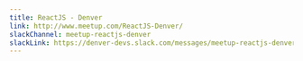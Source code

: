```yaml
---
title: ReactJS - Denver
link: http://www.meetup.com/ReactJS-Denver/
slackChannel: meetup-reactjs-denver
slackLink: https://denver-devs.slack.com/messages/meetup-reactjs-denver/
---
```

